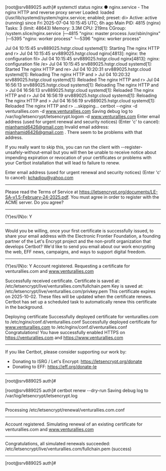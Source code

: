 [root@srv889025 auth]# systemctl status nginx
● nginx.service - The nginx HTTP and reverse proxy server
     Loaded: loaded (/usr/lib/systemd/system/nginx.service; enabled; preset: di>
     Active: active (running) since Fri 2025-07-04 10:15:45 UTC; 6h ago
   Main PID: 4815 (nginx)
      Tasks: 3 (limit: 48643)
     Memory: 3.3M
        CPU: 219ms
     CGroup: /system.slice/nginx.service
             ├─4815 "nginx: master process /usr/sbin/nginx"
             ├─5395 "nginx: worker process"
             └─5396 "nginx: worker process"

Jul 04 10:15:45 srv889025.hstgr.cloud systemd[1]: Starting The nginx HTTP and r>
Jul 04 10:15:45 srv889025.hstgr.cloud nginx[4813]: nginx: the configuration fil>
Jul 04 10:15:45 srv889025.hstgr.cloud nginx[4813]: nginx: configuration file /e>
Jul 04 10:15:45 srv889025.hstgr.cloud systemd[1]: Started The nginx HTTP and re>
Jul 04 10:20:31 srv889025.hstgr.cloud systemd[1]: Reloading The nginx HTTP and >
Jul 04 10:20:32 srv889025.hstgr.cloud systemd[1]: Reloaded The nginx HTTP and r>
Jul 04 16:56:13 srv889025.hstgr.cloud systemd[1]: Reloading The nginx HTTP and >
Jul 04 16:56:13 srv889025.hstgr.cloud systemd[1]: Reloaded The nginx HTTP and r>
Jul 04 16:56:19 srv889025.hstgr.cloud systemd[1]: Reloading The nginx HTTP and >
Jul 04 16:56:19 srv889025.hstgr.cloud systemd[1]: Reloaded The nginx HTTP and r>
...skipping...
                                                                                                       certbot --nginx -d venturallies.com -d www.venturallies.com
Saving debug log to /var/log/letsencrypt/letsencrypt.logom -d www.venturallies.com
Enter email address (used for urgent renewal and security notices)
 (Enter 'c' to cancel): mianhamid6426@gmail.com
Invalid email address: mianhamid6426@gmail.com                              .
There seem to be problems with that address.

If you really want to skip this, you can run the client with
--register-unsafely-without-email but you will then be unable to receive notice
about impending expiration or revocation of your certificates or problems with
your Certbot installation that will lead to failure to renew.

Enter email address (used for urgent renewal and security notices)
 (Enter 'c' to cancel): kchadjou@yahoo.com

- - - - - - - - - - - - - - - - - - - - - - - - - - - - - - - - - - - - - - - -
Please read the Terms of Service at
https://letsencrypt.org/documents/LE-SA-v1.5-February-24-2025.pdf. You must
agree in order to register with the ACME server. Do you agree?
- - - - - - - - - - - - - - - - - - - - - - - - - - - - - - - - - - - - - - - -
(Y)es/(N)o: Y

- - - - - - - - - - - - - - - - - - - - - - - - - - - - - - - - - - - - - - - -
Would you be willing, once your first certificate is successfully issued, to
share your email address with the Electronic Frontier Foundation, a founding
partner of the Let's Encrypt project and the non-profit organization that
develops Certbot? We'd like to send you email about our work encrypting the web,
EFF news, campaigns, and ways to support digital freedom.
- - - - - - - - - - - - - - - - - - - - - - - - - - - - - - - - - - - - - - - -
(Y)es/(N)o: Y
Account registered.
Requesting a certificate for venturallies.com and www.venturallies.com

Successfully received certificate.
Certificate is saved at: /etc/letsencrypt/live/venturallies.com/fullchain.pem
Key is saved at:         /etc/letsencrypt/live/venturallies.com/privkey.pem
This certificate expires on 2025-10-02.
These files will be updated when the certificate renews.
Certbot has set up a scheduled task to automatically renew this certificate in the background.

Deploying certificate
Successfully deployed certificate for venturallies.com to /etc/nginx/conf.d/venturallies.conf
Successfully deployed certificate for www.venturallies.com to /etc/nginx/conf.d/venturallies.conf
Congratulations! You have successfully enabled HTTPS on https://venturallies.com and https://www.venturallies.com

- - - - - - - - - - - - - - - - - - - - - - - - - - - - - - - - - - - - - - - -
If you like Certbot, please consider supporting our work by:
 * Donating to ISRG / Let's Encrypt:   https://letsencrypt.org/donate
 * Donating to EFF:                    https://eff.org/donate-le
- - - - - - - - - - - - - - - - - - - - - - - - - - - - - - - - - - - - - - - -
[root@srv889025 auth]# 



[root@srv889025 auth]# certbot renew --dry-run
Saving debug log to /var/log/letsencrypt/letsencrypt.log

- - - - - - - - - - - - - - - - - - - - - - - - - - - - - - - - - - - - - - - -
Processing /etc/letsencrypt/renewal/venturallies.com.conf
- - - - - - - - - - - - - - - - - - - - - - - - - - - - - - - - - - - - - - - -
Account registered.
Simulating renewal of an existing certificate for venturallies.com and www.venturallies.com

- - - - - - - - - - - - - - - - - - - - - - - - - - - - - - - - - - - - - - - -
Congratulations, all simulated renewals succeeded: 
  /etc/letsencrypt/live/venturallies.com/fullchain.pem (success)
- - - - - - - - - - - - - - - - - - - - - - - - - - - - - - - - - - - - - - - -
[root@srv889025 auth]#  